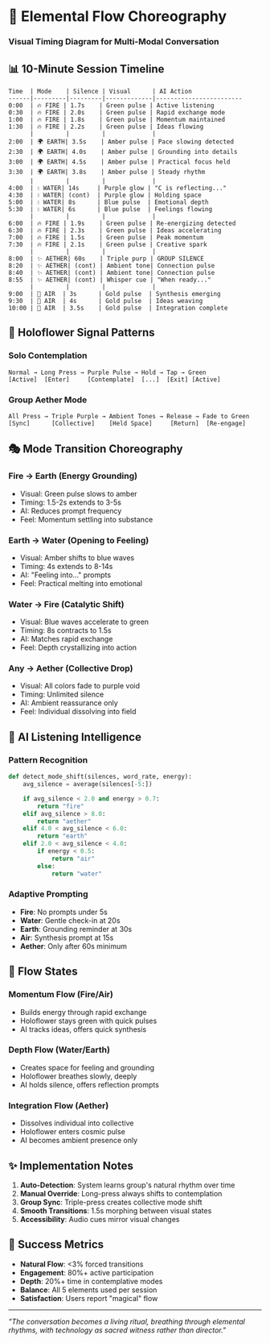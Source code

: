 # 🌊 Elemental Flow Choreography
### Visual Timing Diagram for Multi-Modal Conversation

## 📊 10-Minute Session Timeline

```
Time  | Mode    | Silence | Visual      | AI Action
------|---------|---------|-------------|------------------------
0:00  | 🔥 FIRE | 1.7s    | Green pulse | Active listening
0:30  | 🔥 FIRE | 2.0s    | Green pulse | Rapid exchange mode
1:00  | 🔥 FIRE | 1.8s    | Green pulse | Momentum maintained
1:30  | 🔥 FIRE | 2.2s    | Green pulse | Ideas flowing
      |         |         |             |
2:00  | 🌍 EARTH| 3.5s    | Amber pulse | Pace slowing detected
2:30  | 🌍 EARTH| 4.0s    | Amber pulse | Grounding into details
3:00  | 🌍 EARTH| 4.5s    | Amber pulse | Practical focus held
3:30  | 🌍 EARTH| 3.8s    | Amber pulse | Steady rhythm
      |         |         |             |
4:00  | 💧 WATER| 14s     | Purple glow | "C is reflecting..."
4:30  | 💧 WATER| (cont)  | Purple glow | Holding space
5:00  | 💧 WATER| 8s      | Blue pulse  | Emotional depth
5:30  | 💧 WATER| 6s      | Blue pulse  | Feelings flowing
      |         |         |             |
6:00  | 🔥 FIRE | 1.9s    | Green pulse | Re-energizing detected
6:30  | 🔥 FIRE | 2.3s    | Green pulse | Ideas accelerating
7:00  | 🔥 FIRE | 1.5s    | Green pulse | Peak momentum
7:30  | 🔥 FIRE | 2.1s    | Green pulse | Creative spark
      |         |         |             |
8:00  | ✨ AETHER| 60s    | Triple purp | GROUP SILENCE
8:20  | ✨ AETHER| (cont) | Ambient tone| Connection pulse
8:40  | ✨ AETHER| (cont) | Ambient tone| Connection pulse
8:55  | ✨ AETHER| (cont) | Whisper cue | "When ready..."
      |         |         |             |
9:00  | 💨 AIR  | 3s      | Gold pulse  | Synthesis emerging
9:30  | 💨 AIR  | 4s      | Gold pulse  | Ideas weaving
10:00 | 💨 AIR  | 3.5s    | Gold pulse  | Integration complete
```

## 🌸 Holoflower Signal Patterns

### Solo Contemplation
```
Normal → Long Press → Purple Pulse → Hold → Tap → Green
[Active]  [Enter]     [Contemplate]  [...]  [Exit] [Active]
```

### Group Aether Mode
```
All Press → Triple Purple → Ambient Tones → Release → Fade to Green
[Sync]      [Collective]    [Held Space]     [Return]  [Re-engage]
```

## 🎭 Mode Transition Choreography

### Fire → Earth (Energy Grounding)
- Visual: Green pulse slows to amber
- Timing: 1.5-2s extends to 3-5s
- AI: Reduces prompt frequency
- Feel: Momentum settling into substance

### Earth → Water (Opening to Feeling)
- Visual: Amber shifts to blue waves
- Timing: 4s extends to 8-14s
- AI: "Feeling into..." prompts
- Feel: Practical melting into emotional

### Water → Fire (Catalytic Shift)
- Visual: Blue waves accelerate to green
- Timing: 8s contracts to 1.5s
- AI: Matches rapid exchange
- Feel: Depth crystallizing into action

### Any → Aether (Collective Drop)
- Visual: All colors fade to purple void
- Timing: Unlimited silence
- AI: Ambient reassurance only
- Feel: Individual dissolving into field

## 🤖 AI Listening Intelligence

### Pattern Recognition
```python
def detect_mode_shift(silences, word_rate, energy):
    avg_silence = average(silences[-5:])

    if avg_silence < 2.0 and energy > 0.7:
        return "fire"
    elif avg_silence > 8.0:
        return "aether"
    elif 4.0 < avg_silence < 6.0:
        return "earth"
    elif 2.0 < avg_silence < 4.0:
        if energy < 0.5:
            return "air"
        else:
            return "water"
```

### Adaptive Prompting
- **Fire**: No prompts under 5s
- **Water**: Gentle check-in at 20s
- **Earth**: Grounding reminder at 30s
- **Air**: Synthesis prompt at 15s
- **Aether**: Only after 60s minimum

## 🌊 Flow States

### Momentum Flow (Fire/Air)
- Builds energy through rapid exchange
- Holoflower stays green with quick pulses
- AI tracks ideas, offers quick synthesis

### Depth Flow (Water/Earth)
- Creates space for feeling and grounding
- Holoflower breathes slowly, deeply
- AI holds silence, offers reflection prompts

### Integration Flow (Aether)
- Dissolves individual into collective
- Holoflower enters cosmic pulse
- AI becomes ambient presence only

## ✨ Implementation Notes

1. **Auto-Detection**: System learns group's natural rhythm over time
2. **Manual Override**: Long-press always shifts to contemplation
3. **Group Sync**: Triple-press creates collective mode shift
4. **Smooth Transitions**: 1.5s morphing between visual states
5. **Accessibility**: Audio cues mirror visual changes

## 🎯 Success Metrics

- **Natural Flow**: <3% forced transitions
- **Engagement**: 80%+ active participation
- **Depth**: 20%+ time in contemplative modes
- **Balance**: All 5 elements used per session
- **Satisfaction**: Users report "magical" flow

---

*"The conversation becomes a living ritual, breathing through elemental rhythms, with technology as sacred witness rather than director."*